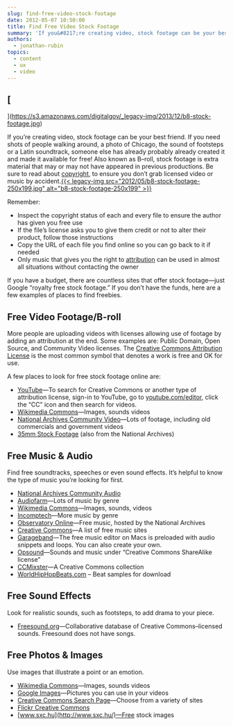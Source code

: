 ```yaml
---
slug: find-free-video-stock-footage
date: 2012-05-07 10:50:00
title: Find Free Video Stock Footage
summary: 'If you&#8217;re creating video, stock footage can be your best friend. If you need shots of people walking around, a photo of Chicago, the sound of footsteps or a Latin soundtrack, someone else has already probably already created it and made it available for free!  Also known as B&ndash;roll, stock footage is extra material that may'
authors:
  - jonathan-rubin
topics:
  - content
  - ux
  - video
---
```


## [
  ](https://s3.amazonaws.com/digitalgov/_legacy-img/2013/12/b8-stock-footage.jpg) 

If you&#8217;re creating video, stock footage can be your best friend. If you need shots of people walking around, a photo of Chicago, the sound of footsteps or a Latin soundtrack, someone else has already probably already created it and made it available for free!  Also known as B–roll, stock footage is extra material that may or may not have appeared in previous productions. Be sure to read about [copyright](https://digitalgov.sites.usa.gov/2013/05/04/video-copyright/ "Video copyright: How to avoid getting sued"), to ensure you don&#8217;t grab licensed video or music by accident.[{{< legacy-img src="2012/05/b8-stock-footage-250x199.jpg" alt="b8-stock-footage-250x199" >}}](https://s3.amazonaws.com/digitalgov/_legacy-img/2012/05/b8-stock-footage-250x199.jpg)

Remember:

  * Inspect the copyright status of each and every file to ensure the author has given you free use
  * If the file’s license asks you to give them credit or not to alter their product, follow those instructions
  * Copy the URL of each file you find online so you can go back to it if needed
  * Only music that gives you the right to [attribution](http://creativecommons.org/licenses/by/2.5/) can be used in almost all situations without contacting the owner

If you have a budget, there are countless sites that offer stock footage—just Google “royalty free stock footage.” If you don’t have the funds, here are a few examples of places to find freebies.

## <a name="Free Video"></a>Free Video Footage/B-roll

More people are uploading videos with licenses allowing use of footage by adding an attribution at the end. Some examples are: Public Domain, Open Source, and Community Video licenses. The [Creative Commons Attribution License](http://creativecommons.org/licenses/by/2.5/) is the most common symbol that denotes a work is free and OK for use.

A few places to look for free stock footage online are:

  * [YouTube](http://www.youtube.com/)—To search for Creative Commons or another type of attribution license, sign-in to YouTube, go to [youtube.com/editor](http://www.youtube.com/editor), click the “CC” icon and then search for videos.
  * [Wikimedia Commons](http://commons.wikimedia.org/wiki/Main_Page)—Images, sounds videos
  * [National Archives Community Video](http://archive.org/details/opensource_movies)—Lots of footage, including old commercials and government videos
  * [35mm Stock Footage](http://archive.org/details/35mmstockfootage) (also from the National Archives)

## <a name="Free Music"></a>Free Music & Audio

Find free soundtracks, speeches or even sound effects. It&#8217;s helpful to know the type of music you&#8217;re looking for first.

  * [National Archives Community Audio](http://archive.org/details/opensource_audio)
  * [Audiofarm](http://audiofarm.org/explore/genres)—Lots of music by genre
  * [Wikimedia Commons](http://commons.wikimedia.org/wiki/Main_Page)—Images, sounds, videos
  * [Incomptech](http://incompetech.com/m/c/royalty-free/collections.html)—More music by genre
  * [Observatory Online](http://archive.org/details/observatory_online)—Free music, hosted by the National Archives
  * [Creative Commons](https://creativecommons.org/legalmusicforvideos)—A list of free music sites
  * [Garageband](http://www.apple.com/ilife/garageband/)—The free music editor on Macs is preloaded with audio snippets and loops. You can also create your own.
  * [Opsound](http://www.opsound.org/)—Sounds and music under &#8220;Creative Commons ShareAlike license&#8221;
  * [CCMixster](http://ccmixter.org/view/media/samples/browse)—A Creative Commons collection
  * [WorldHipHopBeats.com](http://www.worldhiphopbeats.com/free_hip_hop_beats.html) &#8211; Beat samples for download

## <a name="Free Sound"></a>Free Sound Effects

Look for realistic sounds, such as footsteps, to add drama to your piece.

  * [Freesound.org](http://www.freesound.org/)—Collaborative database of Creative Commons–licensed sounds. Freesound does not have songs.

## <a name="Free Photos"></a>Free Photos & Images

Use images that illustrate a point or an emotion.

  * [Wikimedia Commons](http://commons.wikimedia.org/wiki/Main_Page)—Images, sounds videos
  * [Google Images](https://www.google.com/search?as_q=+search&orq=&tbs=sur:fm&biw=1280&bih=922&sei=YhoPT7rXHsrf0QGigqWoAw&tbm=isch)—Pictures you can use in your videos
  * [Creative Commons Search Page](http://search.creativecommons.org/)—Choose from a variety of sites
  * [Flickr Creative Commons](http://www.flickr.com/creativecommons/)
  * [www.sxc.hu](http://www.sxc.hu/)—Free stock images

##